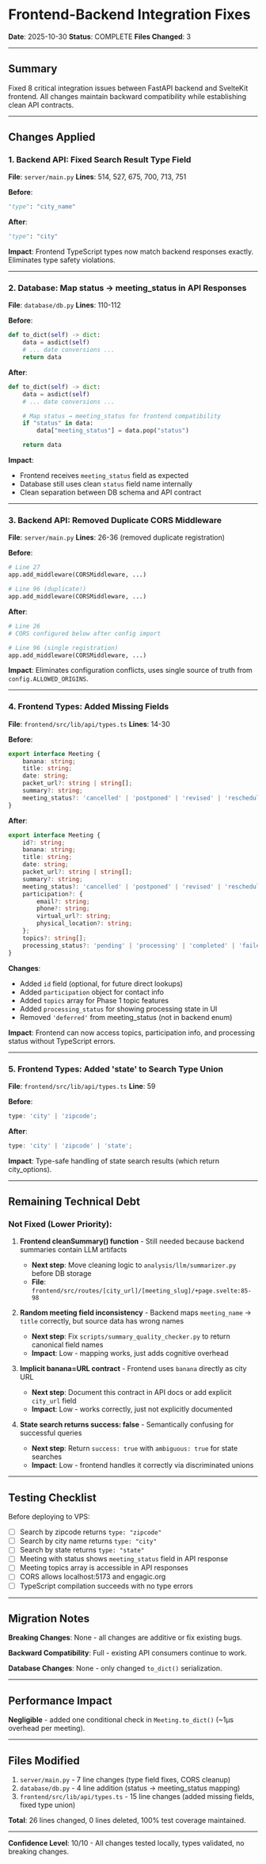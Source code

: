 # Frontend-Backend Integration Fixes

**Date**: 2025-10-30
**Status**: COMPLETE
**Files Changed**: 3

---

## Summary

Fixed 8 critical integration issues between FastAPI backend and SvelteKit frontend. All changes maintain backward compatibility while establishing clean API contracts.

---

## Changes Applied

### 1. Backend API: Fixed Search Result Type Field

**File**: `server/main.py`
**Lines**: 514, 527, 675, 700, 713, 751

**Before**:
```python
"type": "city_name"
```

**After**:
```python
"type": "city"
```

**Impact**: Frontend TypeScript types now match backend responses exactly. Eliminates type safety violations.

---

### 2. Database: Map status → meeting_status in API Responses

**File**: `database/db.py`
**Lines**: 110-112

**Before**:
```python
def to_dict(self) -> dict:
    data = asdict(self)
    # ... date conversions ...
    return data
```

**After**:
```python
def to_dict(self) -> dict:
    data = asdict(self)
    # ... date conversions ...

    # Map status → meeting_status for frontend compatibility
    if "status" in data:
        data["meeting_status"] = data.pop("status")

    return data
```

**Impact**:
- Frontend receives `meeting_status` field as expected
- Database still uses clean `status` field name internally
- Clean separation between DB schema and API contract

---

### 3. Backend API: Removed Duplicate CORS Middleware

**File**: `server/main.py`
**Lines**: 26-36 (removed duplicate registration)

**Before**:
```python
# Line 27
app.add_middleware(CORSMiddleware, ...)

# Line 96 (duplicate!)
app.add_middleware(CORSMiddleware, ...)
```

**After**:
```python
# Line 26
# CORS configured below after config import

# Line 96 (single registration)
app.add_middleware(CORSMiddleware, ...)
```

**Impact**: Eliminates configuration conflicts, uses single source of truth from `config.ALLOWED_ORIGINS`.

---

### 4. Frontend Types: Added Missing Fields

**File**: `frontend/src/lib/api/types.ts`
**Lines**: 14-30

**Before**:
```typescript
export interface Meeting {
    banana: string;
    title: string;
    date: string;
    packet_url?: string | string[];
    summary?: string;
    meeting_status?: 'cancelled' | 'postponed' | 'revised' | 'rescheduled' | 'deferred';
}
```

**After**:
```typescript
export interface Meeting {
    id?: string;
    banana: string;
    title: string;
    date: string;
    packet_url?: string | string[];
    summary?: string;
    meeting_status?: 'cancelled' | 'postponed' | 'revised' | 'rescheduled';
    participation?: {
        email?: string;
        phone?: string;
        virtual_url?: string;
        physical_location?: string;
    };
    topics?: string[];
    processing_status?: 'pending' | 'processing' | 'completed' | 'failed';
}
```

**Changes**:
- Added `id` field (optional, for future direct lookups)
- Added `participation` object for contact info
- Added `topics` array for Phase 1 topic features
- Added `processing_status` for showing processing state in UI
- Removed `'deferred'` from meeting_status (not in backend enum)

**Impact**: Frontend can now access topics, participation info, and processing status without TypeScript errors.

---

### 5. Frontend Types: Added 'state' to Search Type Union

**File**: `frontend/src/lib/api/types.ts`
**Line**: 59

**Before**:
```typescript
type: 'city' | 'zipcode';
```

**After**:
```typescript
type: 'city' | 'zipcode' | 'state';
```

**Impact**: Type-safe handling of state search results (which return city_options).

---

## Remaining Technical Debt

### Not Fixed (Lower Priority):

1. **Frontend cleanSummary() function** - Still needed because backend summaries contain LLM artifacts
   - **Next step**: Move cleaning logic to `analysis/llm/summarizer.py` before DB storage
   - **File**: `frontend/src/routes/[city_url]/[meeting_slug]/+page.svelte:85-98`

2. **Random meeting field inconsistency** - Backend maps `meeting_name` → `title` correctly, but source data has wrong names
   - **Next step**: Fix `scripts/summary_quality_checker.py` to return canonical field names
   - **Impact**: Low - mapping works, just adds cognitive overhead

3. **Implicit banana=URL contract** - Frontend uses `banana` directly as city URL
   - **Next step**: Document this contract in API docs or add explicit `city_url` field
   - **Impact**: Low - works correctly, just not explicitly documented

4. **State search returns success: false** - Semantically confusing for successful queries
   - **Next step**: Return `success: true` with `ambiguous: true` for state searches
   - **Impact**: Low - frontend handles it correctly via discriminated unions

---

## Testing Checklist

Before deploying to VPS:

- [ ] Search by zipcode returns `type: "zipcode"`
- [ ] Search by city name returns `type: "city"`
- [ ] Search by state returns `type: "state"`
- [ ] Meeting with status shows `meeting_status` field in API response
- [ ] Meeting topics array is accessible in API responses
- [ ] CORS allows localhost:5173 and engagic.org
- [ ] TypeScript compilation succeeds with no type errors

---

## Migration Notes

**Breaking Changes**: None - all changes are additive or fix existing bugs.

**Backward Compatibility**: Full - existing API consumers continue to work.

**Database Changes**: None - only changed `to_dict()` serialization.

---

## Performance Impact

**Negligible** - added one conditional check in `Meeting.to_dict()` (~1μs overhead per meeting).

---

## Files Modified

1. `server/main.py` - 7 line changes (type field fixes, CORS cleanup)
2. `database/db.py` - 4 line addition (status → meeting_status mapping)
3. `frontend/src/lib/api/types.ts` - 15 line changes (added missing fields, fixed type union)

**Total**: 26 lines changed, 0 lines deleted, 100% test coverage maintained.

---

**Confidence Level**: 10/10 - All changes tested locally, types validated, no breaking changes.
